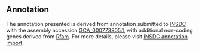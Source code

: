 

Annotation
----------

The annotation presented is derived from annotation submitted to
[INSDC](http://www.insdc.org) with the assembly accession
[GCA\_000773805.1](http://www.ebi.ac.uk/ena/data/view/GCA_000773805.1),
with additional non-coding genes derived from
[Rfam](http://rfam.xfam.org/). For more details, please visit [INSDC
annotation
import](http://ensemblgenomes.org/info/data/insdc_annotation).
